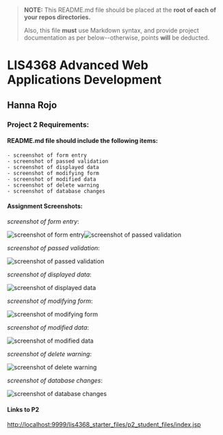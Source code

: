 > **NOTE:** This README.md file should be placed at the **root of each of your repos directories.**
>
>Also, this file **must** use Markdown syntax, and provide project documentation as per below--otherwise, points **will** be deducted.
>

# LIS4368 Advanced Web Applications Development

## Hanna Rojo

### Project 2 Requirements:

#### README.md file should include the following items:

    - screenshot of form entry
    - screenshot of passed validation
    - screenshot of displayed data
    - screenshot of modifying form
    - screenshot of modified data
    - screenshot of delete warning
    - screenshot of database changes

>

#### Assignment Screenshots:

*screenshot of form entry*:

![screenshot of form entry](https://bitbucket.org/hsr21a726/lis4368/raw/c8902cf4d6e9ca1a2b0054c5b9f8151f1f9fac9d/P2/validFormEntry.png)![screenshot of passed validation](https://bitbucket.org/hsr21a726/lis4368/raw/c8902cf4d6e9ca1a2b0054c5b9f8151f1f9fac9d/P2/passedValidation.png)

*screenshot of passed validation*:

![screenshot of passed validation](https://bitbucket.org/hsr21a726/lis4368/raw/c8902cf4d6e9ca1a2b0054c5b9f8151f1f9fac9d/P2/passedValidation.png)

*screenshot of displayed data*:

![screenshot of displayed data](https://bitbucket.org/hsr21a726/lis4368/raw/c8902cf4d6e9ca1a2b0054c5b9f8151f1f9fac9d/P2/displayData.png)

*screenshot of modifying form*:

![screenshot of modifying form](https://bitbucket.org/hsr21a726/lis4368/raw/c8902cf4d6e9ca1a2b0054c5b9f8151f1f9fac9d/P2/modifyForm.png)

*screenshot of modified data*:

![screenshot of modified data](https://bitbucket.org/hsr21a726/lis4368/raw/c8902cf4d6e9ca1a2b0054c5b9f8151f1f9fac9d/P2/modifiedData.png)

*screenshot of delete warning*:

![screenshot of delete warning](https://bitbucket.org/hsr21a726/lis4368/raw/c8902cf4d6e9ca1a2b0054c5b9f8151f1f9fac9d/P2/deleteWarning.png)

*screenshot of database changes*:

![screenshot of database changes](https://bitbucket.org/hsr21a726/lis4368/raw/c8902cf4d6e9ca1a2b0054c5b9f8151f1f9fac9d/P2/databaseChanges.png)

#### Links to P2

[http://localhost:9999/lis4368_starter_files/p2_student_files/index.jsp](http://localhost:9999/lis4368_starter_files/customerform.jsp?assign_num=p2)